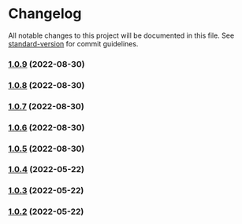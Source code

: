 # Changelog

All notable changes to this project will be documented in this file. See [standard-version](https://github.com/conventional-changelog/standard-version) for commit guidelines.

### [1.0.9](https://github.com/yeskiy/prpcow/compare/v1.0.8...v1.0.9) (2022-08-30)

### [1.0.8](https://github.com/yeskiy/prpcow/compare/v1.0.7...v1.0.8) (2022-08-30)

### [1.0.7](https://github.com/yeskiy/prpcow/compare/v1.0.6...v1.0.7) (2022-08-30)

### [1.0.6](https://github.com/yeskiy/prpcow/compare/v1.0.5...v1.0.6) (2022-08-30)

### [1.0.5](https://github.com/yeskiy/prpcow/compare/v1.0.4...v1.0.5) (2022-08-30)

### [1.0.4](https://github.com/yeskiy/prpcow/compare/v1.0.3...v1.0.4) (2022-05-22)

### [1.0.3](https://github.com/yeskiy/prpcow/compare/v1.0.2...v1.0.3) (2022-05-22)

### [1.0.2](https://github.com/yeskiy/prpcow/compare/v1.0.1...v1.0.2) (2022-05-22)
